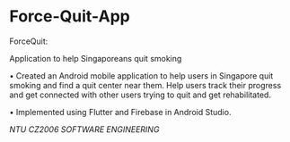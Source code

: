 # Force-Quit-App
ForceQuit: 

Application to help Singaporeans quit smoking

•	Created an Android mobile application to help users in Singapore quit smoking and find a quit center near them. Help users track their progress and get connected with other users trying to quit and get rehabilitated. 

•	Implemented using Flutter and Firebase in Android Studio.

*NTU CZ2006 SOFTWARE ENGINEERING*

